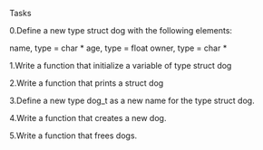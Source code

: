 Tasks

0.Define a new type struct dog with the following elements:

name, type = char *
age, type = float
owner, type = char *

1.Write a function that initialize a variable of type struct dog

2.Write a function that prints a struct dog

3.Define a new type dog_t as a new name for the type struct dog.

4.Write a function that creates a new dog.

5.Write a function that frees dogs.
